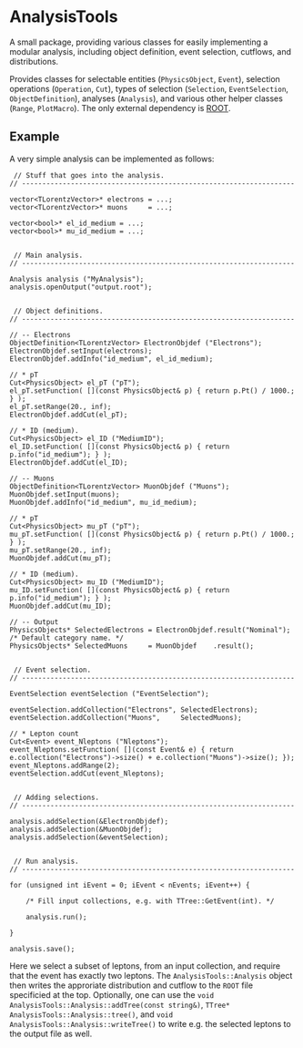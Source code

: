 # AnalysisTools

A small package, providing various classes for easily implementing a modular analysis, including object definition, event selection, cutflows, and distributions.

Provides classes for selectable entities (`PhysicsObject`, `Event`), selection operations (`Operation`, `Cut`), types of selection (`Selection`, `EventSelection`, `ObjectDefinition`), analyses (`Analysis`), and various other helper classes (`Range`, `PlotMacro`). The only external dependency is [ROOT](https://root.cern.ch/).

## Example

A very simple analysis can be implemented as follows:

```
 // Stuff that goes into the analysis.
// -------------------------------------------------------------------

vector<TLorentzVector>* electrons = ...;
vector<TLorentzVector>* muons     = ...;

vector<bool>* el_id_medium = ...;
vector<bool>* mu_id_medium = ...;


 // Main analysis.
// -------------------------------------------------------------------

Analysis analysis ("MyAnalysis");
analysis.openOutput("output.root");


 // Object definitions.
// -------------------------------------------------------------------

// -- Electrons
ObjectDefinition<TLorentzVector> ElectronObjdef ("Electrons");
ElectronObjdef.setInput(electrons);
ElectronObjdef.addInfo("id_medium", el_id_medium);

// * pT
Cut<PhysicsObject> el_pT ("pT");
el_pT.setFunction( [](const PhysicsObject& p) { return p.Pt() / 1000.; } );
el_pT.setRange(20., inf);
ElectronObjdef.addCut(el_pT);

// * ID (medium).
Cut<PhysicsObject> el_ID ("MediumID");
el_ID.setFunction( [](const PhysicsObject& p) { return p.info("id_medium"); } );
ElectronObjdef.addCut(el_ID);

// -- Muons
ObjectDefinition<TLorentzVector> MuonObjdef ("Muons");
MuonObjdef.setInput(muons);
MuonObjdef.addInfo("id_medium", mu_id_medium);

// * pT
Cut<PhysicsObject> mu_pT ("pT");
mu_pT.setFunction( [](const PhysicsObject& p) { return p.Pt() / 1000.; } );
mu_pT.setRange(20., inf);
MuonObjdef.addCut(mu_pT);

// * ID (medium).
Cut<PhysicsObject> mu_ID ("MediumID");
mu_ID.setFunction( [](const PhysicsObject& p) { return p.info("id_medium"); } );
MuonObjdef.addCut(mu_ID);

// -- Output
PhysicsObjects* SelectedElectrons = ElectronObjdef.result("Nominal"); /* Default category name. */
PhysicsObjects* SelectedMuons     = MuonObjdef    .result();


 // Event selection.
// -------------------------------------------------------------------

EventSelection eventSelection ("EventSelection");

eventSelection.addCollection("Electrons", SelectedElectrons);
eventSelection.addCollection("Muons",     SelectedMuons);

// * Lepton count
Cut<Event> event_Nleptons ("Nleptons");
event_Nleptons.setFunction( [](const Event& e) { return e.collection("Electrons")->size() + e.collection("Muons")->size(); });
event_Nleptons.addRange(2);
eventSelection.addCut(event_Nleptons);


 // Adding selections.
// -------------------------------------------------------------------

analysis.addSelection(&ElectronObjdef);
analysis.addSelection(&MuonObjdef);
analysis.addSelection(&eventSelection);


 // Run analysis.
// -------------------------------------------------------------------

for (unsigned int iEvent = 0; iEvent < nEvents; iEvent++) {

    /* Fill input collections, e.g. with TTree::GetEvent(int). */

    analysis.run();

}

analysis.save();

```

Here we select a subset of leptons, from an input collection, and require that the event has exactly two leptons. The `AnalysisTools::Analysis` object then writes the approriate distribution and cutflow to the `ROOT` file specificied at the top. Optionally, one can use the `void AnalysisTools::Analysis::addTree(const string&)`, `TTree* AnalysisTools::Analysis::tree()`, and `void AnalysisTools::Analysis::writeTree()` to write e.g. the selected leptons to the output file as well.